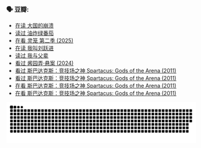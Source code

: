 
### 🗣 豆瓣:

<!-- DOUBAN-ACTIVITIES:START -->
- [在读 大国的崩溃](https://www.douban.com/doubanapp/dispatch?uri=%2Fstatus%2F6896407828%2F%3F_spm_id%3DMTM2MDY5MjM4&_i=57182894)
- [读过 油炸绿番茄](https://www.douban.com/doubanapp/dispatch?uri=%2Fstatus%2F6896362495%2F%3F_spm_id%3DMTM2MDY5MjM4&_i=57182894)
- [在看 灵笼 第二季‎ (2025)](https://www.douban.com/doubanapp/dispatch?uri=%2Fstatus%2F6874910908%2F%3F_spm_id%3DMTM2MDY5MjM4&_i=57182894)
- [在读 我叫刘跃进](https://www.douban.com/doubanapp/dispatch?uri=%2Fstatus%2F6861396722%2F%3F_spm_id%3DMTM2MDY5MjM4&_i=57182894)
- [读过 我与父辈](https://www.douban.com/doubanapp/dispatch?uri=%2Fstatus%2F6861392581%2F%3F_spm_id%3DMTM2MDY5MjM4&_i=57182894)
- [看过 酱园弄·悬案‎ (2024)](https://www.douban.com/doubanapp/dispatch?uri=%2Fstatus%2F6853415555%2F%3F_spm_id%3DMTM2MDY5MjM4&_i=57182894)
- [看过 斯巴达克斯：竞技场之神 Spartacus: Gods of the Arena‎ (2011)](https://www.douban.com/doubanapp/dispatch?uri=%2Fstatus%2F6846797009%2F%3F_spm_id%3DMTM2MDY5MjM4&_i=57182894)
- [看过 斯巴达克斯：竞技场之神 Spartacus: Gods of the Arena‎ (2011)](https://www.douban.com/doubanapp/dispatch?uri=%2Fstatus%2F6846768859%2F%3F_spm_id%3DMTM2MDY5MjM4&_i=57182894)
- [在看 斯巴达克斯：竞技场之神 Spartacus: Gods of the Arena‎ (2011)](https://www.douban.com/doubanapp/dispatch?uri=%2Fstatus%2F6801001482%2F%3F_spm_id%3DMTM2MDY5MjM4&_i=57182894)
- [在看 斯巴达克斯：竞技场之神 Spartacus: Gods of the Arena‎ (2011)](https://www.douban.com/doubanapp/dispatch?uri=%2Fstatus%2F6800974974%2F%3F_spm_id%3DMTM2MDY5MjM4&_i=57182894)
<!-- DOUBAN-ACTIVITIES:END -->


![Snake animation](https://raw.githubusercontent.com/w940853815/w940853815/output/github-contribution-grid-snake.svg)

<!--
**w940853815/w940853815** is a ✨ _special_ ✨ repository because its `README.md` (this file) appears on your GitHub profile.

Here are some ideas to get you started:

- 🔭 I’m currently working on ...
- 🌱 I’m currently learning ...
- 👯 I’m looking to collaborate on ...
- 🤔 I’m looking for help with ...
- 💬 Ask me about ...
- 📫 How to reach me: ...
- 😄 Pronouns: ...
- ⚡ Fun fact: ...
-->

